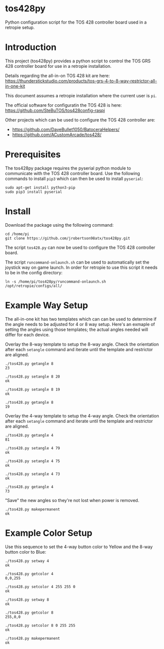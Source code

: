 # tos428py
Python configuration script for the TOS 428 controller board used in a retropie setup.


# Introduction

This project (tos428py) provides a python script to control the TOS GRS 428 controller board for use
in a retropie installation.

Details regarding the all-in-on TOS 428 kit are here: https://thunderstickstudio.com/products/tos-grs-4-to-8-way-restrictor-all-in-one-kit

This document assumes a retropie installation where the current user is `pi`.

The official software for configuratin the TOS 428 is here: https://github.com/SteBuTOS/tos428config-raspi

Other projects which can be used to configure the TOS 428 controller are:

- https://github.com/DaveBullet1050/BatoceraHelpers/
- https://github.com/ACustomArcade/tos428/


# Prerequisites

The tos428py package requires the pyserial python module to communicate with the TOS 428 controller board.
Use the following commands to install `pip3` which can then be used to install `pyserial`:

```
sudo apt-get install python3-pip
sudo pip3 install pyserial
```

# Install

Download the package using the following command:

```
cd /home/pi
git clone https://github.com/jrobertson98atx/tos428py.git
```

The script `tos428.py` can now be used to configure the TOS 428 controller board.

The script `runcommand-onlaunch.sh` can be used to automatically set the joystick way on game launch.
In order for retropie to use this script it needs to be in the config directory:

```
ln -s /home/pi/tos428py/runcommand-onlaunch.sh /opt/retropie/configs/all/
```

# Example Way Setup

The all-in-one kit has two templates which can can be used to determine if the angle
needs to be adjusted for 4 or 8 way setup. Here's an exmaple of setting the angles
using those templates; the actual angles needed will differ for each device.

Overlay the 8-way template to setup the 8-way angle. Check the orientation after each `setangle` command and iterate
until the template and restrictor are aligned.

```
./tos428.py getangle 8 
23

./tos428.py setangle 8 20
ok

./tos428.py setangle 8 19
ok

./tos428.py getangle 8
19
```

Overlay the 4-way template to setup the 4-way angle. Check the orientation after each `setangle` command and iterate
until the template and restrictor are aligned.

```
./tos428.py getangle 4 
81

./tos428.py setangle 4 79
ok

./tos428.py setangle 4 75
ok

./tos428.py setangle 4 73
ok

./tos428.py getangle 4
73
```

"Save" the new angles so they're not lost when power is removed.

```
./tos428.py makepermanent
ok
```
# Example Color Setup

Use this sequence to set the 4-way button color to Yellow and the 8-way button color to Blue:

```
./tos428.py setway 4
ok

./tos428.py getcolor 4
0,0,255

./tos428.py setcolor 4 255 255 0
ok

./tos428.py setway 8
ok

./tos428.py getcolor 8
255,0,0

./tos428.py setcolor 8 0 255 255
ok

./tos428.py makepermanent
ok
```



